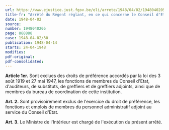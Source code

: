 ```yaml
---
url: https://www.ejustice.just.fgov.be/eli/arrete/1948/04/02/1948040205/justel
title-fr: "Arrêté du Régent réglant, en ce qui concerne le Conseil d'Etat, l'application de la loi des 3 août 1919 et 27 mai 1947 relative aux droits de priorité des anciens combattants et assimilés."
date: 1948-04-02
source:
number: 1948040205
page: 888888
case: 1948-04-02/30
publication: 1948-04-14
starts: 24-04-1948
modifies:
pdf-original:
pdf-consolidated:
---
```


**Article 1er.** Sont exclues des droits de préférence accordés par la loi des 3 août 1919 et 27 mai 1947, les fonctions de membres du Conseil d'Etat, d'auditeurs, de substituts, de greffiers et de greffiers adjoints, ainsi que de membres du bureau de coordination de cette institution.

**Art. 2.** Sont provisoirement exclus de l'exercice du droit de préférence, les fonctions et emplois de membres du personnel administratif adjoint au service du Conseil d'Etat.

**Art. 3.** Le Ministre de l'Intérieur est chargé de l'exécution du présent arrêté.
